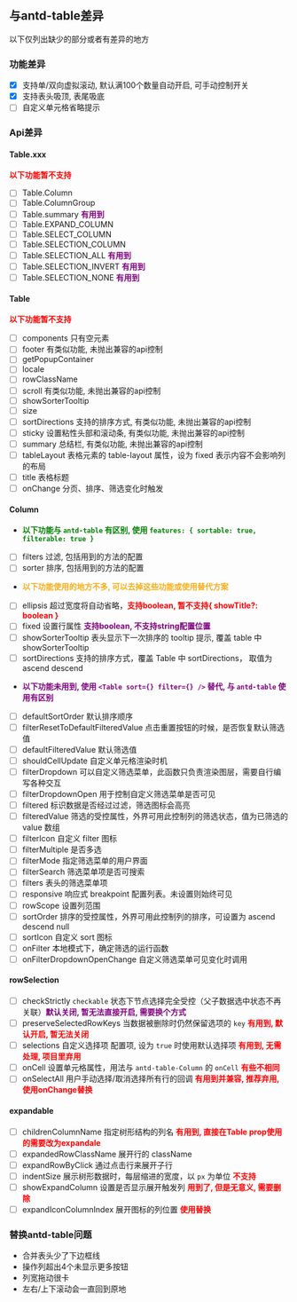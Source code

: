 ## 与antd-table差异

以下仅列出缺少的部分或者有差异的地方

### 功能差异

- [x] 支持单/双向虚拟滚动, 默认满100个数量自动开启, 可手动控制开关
- [x] 支持表头吸顶, 表尾吸底
- [ ] 自定义单元格省略提示

### Api差异

#### Table.xxx

<b style="color: red;">以下功能暂不支持</b>

- [ ] Table.Column
- [ ] Table.ColumnGroup
- [ ] Table.summary <b style="color: purple;">有用到</b>
- [ ] Table.EXPAND_COLUMN
- [ ] Table.SELECT_COLUMN
- [ ] Table.SELECTION_COLUMN
- [ ] Table.SELECTION_ALL <b style="color: purple;">有用到</b>
- [ ] Table.SELECTION_INVERT <b style="color: purple;">有用到</b>
- [ ] Table.SELECTION_NONE <b style="color: purple;">有用到</b>

#### Table

<b style="color: red;">以下功能暂不支持</b>

- [ ] components 只有空元素
- [ ] footer 有类似功能, 未抛出兼容的api控制
- [ ] getPopupContainer
- [ ] locale
- [ ] rowClassName
- [ ] scroll 有类似功能, 未抛出兼容的api控制
- [ ] showSorterTooltip
- [ ] size
- [ ] sortDirections 支持的排序方式, 有类似功能, 未抛出兼容的api控制
- [ ] sticky 设置粘性头部和滚动条, 有类似功能, 未抛出兼容的api控制
- [ ] summary 总结栏, 有类似功能, 未抛出兼容的api控制
- [ ] tableLayout 表格元素的 table-layout 属性，设为 fixed 表示内容不会影响列的布局
- [ ] title 表格标题
- [ ] onChange 分页、排序、筛选变化时触发

#### Column

- <b style="color: green;">以下功能与 `antd-table` 有区别, 使用 `features: { sortable: true, filterable: true }` </b>

- [ ] filters 过滤, 包括用到的方法的配置
- [ ] sorter 排序, 包括用到的方法的配置

- <b style="color: #faad14;">以下功能使用的地方不多, 可以去掉这些功能或使用替代方案</b>

- [ ] ellipsis 超过宽度将自动省略，<b style="color: red;">支持boolean, 暂不支持{ showTitle?: boolean }</b>
- [ ] fixed 设置行属性 <b style="color: purple;">支持boolean, 不支持string配置位置</b>
- [ ] showSorterTooltip 表头显示下一次排序的 tooltip 提示, 覆盖 table 中 showSorterTooltip
- [ ] sortDirections 支持的排序方式，覆盖 Table 中 sortDirections， 取值为 ascend descend

- <b style="color: purple;">以下功能未用到, 使用 `<Table sort={} filter={} />` 替代, 与 `antd-table` 使用有区别</b>

- [ ] defaultSortOrder 默认排序顺序
- [ ] filterResetToDefaultFilteredValue 点击重置按钮的时候，是否恢复默认筛选值
- [ ] defaultFilteredValue 默认筛选值
- [ ] shouldCellUpdate 自定义单元格渲染时机
- [ ] filterDropdown 可以自定义筛选菜单，此函数只负责渲染图层，需要自行编写各种交互
- [ ] filterDropdownOpen 用于控制自定义筛选菜单是否可见
- [ ] filtered 标识数据是否经过过滤，筛选图标会高亮
- [ ] filteredValue 筛选的受控属性，外界可用此控制列的筛选状态，值为已筛选的 value 数组
- [ ] filterIcon 自定义 filter 图标
- [ ] filterMultiple 是否多选
- [ ] filterMode 指定筛选菜单的用户界面
- [ ] filterSearch 筛选菜单项是否可搜索
- [ ] filters 表头的筛选菜单项
- [ ] responsive 响应式 breakpoint 配置列表。未设置则始终可见
- [ ] rowScope 设置列范围
- [ ] sortOrder 排序的受控属性，外界可用此控制列的排序，可设置为 ascend descend null
- [ ] sortIcon 自定义 sort 图标
- [ ] onFilter 本地模式下，确定筛选的运行函数
- [ ] onFilterDropdownOpenChange 自定义筛选菜单可见变化时调用

#### rowSelection

- [ ] checkStrictly `checkable` 状态下节点选择完全受控（父子数据选中状态不再关联）<b style="color: purple;">默认关闭, 暂无法直接开启, 需要换个方式</b>
- [ ] preserveSelectedRowKeys 当数据被删除时仍然保留选项的 `key` <b style="color: red;">有用到, 默认开启, 暂无法关闭</b>
- [ ] selections 自定义选择项 配置项, 设为 `true` 时使用默认选择项 <b style="color: red;">有用到, 无需处理,
  项目里弃用</b>
- [ ] onCell 设置单元格属性，用法与 `antd-table-Column` 的 `onCell` <b style="color: red;">有些不相同</b>
- [ ] onSelectAll 用户手动选择/取消选择所有行的回调 <b style="color: red;">有用到并兼容, 推荐弃用, 使用onChange替换</b>

#### expandable

- [ ] childrenColumnName 指定树形结构的列名 <b style="color: red;">有用到, 直接在Table prop使用的需要改为expandale</b>
- [ ] expandedRowClassName 展开行的 className
- [ ] expandRowByClick 通过点击行来展开子行
- [ ] indentSize 展示树形数据时，每层缩进的宽度，以 `px` 为单位 <b style="color: red;">不支持</b>
- [ ] showExpandColumn 设置是否显示展开触发列 <b style="color: red;">用到了, 但是无意义, 需要删除</b>
- [ ] expandIconColumnIndex 展开图标的列位置 <b style="color: red;">使用替换</b>

### 替换antd-table问题

- 合并表头少了下边框线
- 操作列超出4个未显示更多按钮
- 列宽拖动很卡
- 左右/上下滚动会一直回到原地
